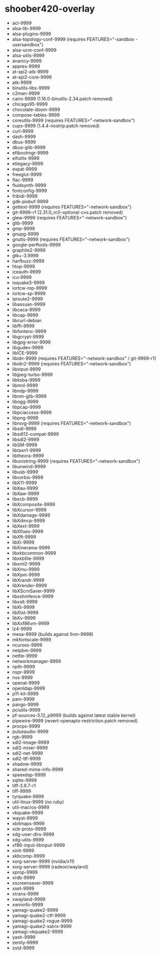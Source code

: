 # shoober420-overlay

* acl-9999
* alsa-lib-9999
* alsa-plugins-9999
* alsa-topology-conf-9999 (requires FEATURES="-sandbox -usersandbox")
* alsa-ucm-conf-9999
* alsa-utils-9999
* ananicy-9999
* appres-9999
* at-spi2-atk-9999
* at-spi2-core-9999
* atk-9999
* binutils-libs-9999
* c2man-9999
* cairo-9999 (1.16.0-binutils-2.34.patch removed)
* chicago95-9999
* chocolate-doom-9999
* compose-tables-9999
* coreutils-9999 (requires FEATURES="-network-sandbox")
* cups-9999 (1.4.4-nostrip.patch removed)
* curl-9999
* dash-9999
* dbus-9999
* dbus-glib-9999
* efibootmgr-9999
* elfutils-9999
* etlegacy-9999
* expat-9999
* freeglut-9999
* flac-9999
* fluidsynth-9999
* fontconfig-9999
* fribidi-9999
* gdk-pixbuf-9999
* gettext-9999 (requires FEATURES="-network-sandbox")
* git-9999-r1 (2.31.0_rc0-optional-cvs.patch removed)
* glew-9999 (requires FEATURES="-network-sandbox")
* glib-9999
* gmp-9999
* gnupg-9999
* gnutls-9999 (requires FEATURES="-network-sandbox")
* google-perftools-9999
* graphite2-9999
* gtk+-3.9999
* harfbuzz-9999
* htop-9999
* iceauth-9999
* icu-9999
* ioquake3-9999
* iortcw-mp-9999
* iortcw-sp-9999
* iproute2-9999
* libassuan-9999
* libcaca-9999
* libcap-9999
* libcurl-debian
* libffi-9999
* libfontenc-9999
* libgcrypt-9999
* libgpg-error-9999
* libgudev-9999
* libICE-9999
* libidn-9999 (requires FEATURES="-network-sandbox" / git-9999-r1)
* libidn2-9999 (requires FEATURES="-network-sandbox")
* libinput-9999
* libjpeg-turbo-9999
* libksba-9999
* libmnl-9999
* libndp-9999
* libnm-glib-9999
* libogg-9999
* libpcap-9999
* libpciaccess-9999
* libpng-9999
* librsvg-9999 (requires FEATURES="-network-sandbox")
* libsdl-9999
* libsdl12-compat-9999
* libsdl2-9999
* libSM-9999
* libtasn1-9999
* libtheora-9999
* libunistring-9999 (requires FEATURES="-network-sandbox")
* libunwind-9999
* libusb-9999
* libvorbis-9999
* libX11-9999
* libXau-9999
* libXaw-9999
* libxcb-9999
* libXcomposite-9999
* libXcursor-9999
* libXdamage-9999
* libXdmcp-9999
* libXext-9999
* libXfixes-9999
* libXft-9999
* libXi-9999
* libXinerama-9999
* libxkbcommon-9999
* libxkbfile-9999
* libxml2-9999
* libXmu-9999
* libXpm-9999
* libXrandr-9999
* libXrender-9999
* libXScrnSaver-9999
* libxshmfence-9999
* libxslt-9999
* libXt-9999
* libXtst-9999
* libXv-9999
* libXxf86vm-9999
* lz4-9999
* mesa-9999 (builds against llvm-9999)
* mkfontscale-9999
* ncurses-9999
* netpbm-9999
* nettle-9999
* networkmanager-9999
* npth-9999
* nspr-9999
* nss-9999
* openal-9999
* openldap-9999
* p11-kit-9999
* pam-9999
* pango-9999
* pciutils-9999
* pf-sources-5.12_p9999 (builds against latest stable kernel)
* pipewire-9999 (revert-openaptx-restriction.patch removed)
* procps-9999
* pulseaudio-9999
* rgb-9999
* sdl2-image-9999
* sdl2-mixer-9999
* sdl2-net-9999
* sdl2-ttf-9999
* shadow-9999
* shared-mime-info-9999
* speexdsp-9999
* sqlite-9999
* tiff-3.9.7-r1
* tiff-9999
* tyrquake-9999
* util-linux-9999 (no ruby)
* util-macros-9999
* vkquake-9999
* wayst-9999
* xbitmaps-9999
* xcb-proto-9999
* xdg-user-dirs-9999
* xdg-utils-9999
* xf86-input-libinput-9999
* xinit-9999
* xkbcomp-9999
* xorg-server-9999 (nvidia/x11)
* xorg-server-9999 (radeon/wayland)
* xprop-9999
* xrdb-9999
* xscreensaver-9999
* xset-9999
* xtrans-9999
* xwayland-9999
* xwininfo-9999
* yamagi-quake2-9999
* yamagi-quake2-ctf-9999
* yamagi-quake2-rogue-9999
* yamagi-quake2-xatrix-9999
* yamagi-vkquake2-9999
* yash-9999
* zenity-9999
* zstd-9999
